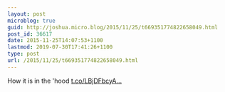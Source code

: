 ```yaml
---
layout: post
microblog: true
guid: http://joshua.micro.blog/2015/11/25/t669351774822658049.html
post_id: 36617
date: 2015-11-25T14:07:53+1100
lastmod: 2019-07-30T17:41:26+1100
type: post
url: /2015/11/25/t669351774822658049.html
---
```

How it is in the 'hood [t.co/LBjDFbcyA...](https://t.co/LBjDFbcyAW)
